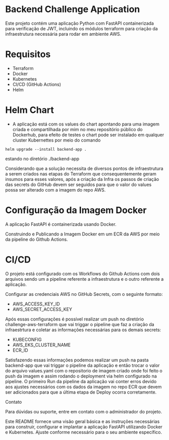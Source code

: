 # Backend Challenge Application

Este projeto contém uma aplicação Python com FastAPI containerizada para verificação de JWT, incluindo os módulos terraform para criação da infraestrutura necessária para rodar em ambiente AWS.

# Requisitos

- Terraform
- Docker
- Kubernetes
- CI/CD (GitHub Actions)
- Helm

# Helm Chart

- A aplicação está com os values do chart apontando para uma imagem criada e compartilhada por mim no meu repositório público do Dockerhub, para efeito de testes o chart pode ser instalado em qualquer cluster Kubernettes por meio do comando

```
helm upgrade --install backend-app .
```

estando no diretório ./backend-app

Considerando que a solução necessita de diversos pontos de infraestrutura a serem criados nas etapas do Terraform que consequentemente geram insumos para esses valores, após a criação da Infra os passos de criação das secrets do GitHub devem ser seguidos para que o valor do values possa ser alterado com a imagem do repo AWS.


# Configuração da Imagem Docker

A aplicação FastAPI é containerizada usando Docker. 

Construindo e Publicando a Imagem Docker em um ECR da AWS por meio da pipeline do Github Actions.

# CI/CD

O projeto está configurado com os Workflows do Github Actions com dois arquivos sendo um a pipeline referente a infraestrutura e o outro referente a aplicação.

Configurar as credenciais AWS no GitHub Secrets, com o seguinte formato:

- AWS_ACCESS_KEY_ID
- AWS_SECRET_ACCESS_KEY

Após essas configurações é possível realizar um push no diretório challenge-aws-terraform que vai triggar o pipeline que faz a criação da infraestrtura e coletar as informações necessárias para os demais secrets:

- KUBECONFIG
- AWS_EKS_CLUSTER_NAME
- ECR_ID

Satisfazendo essas informações podemos realizar um push na pasta backend-app que vai triggar o pipeline da aplicação e então trocar o valor do arquivo values.yaml com o repositorio de imagem criado onde foi feito o push da imagem e assim rodando o deployment via helm configurado na pipeline.
O primeiro Run da pipeline da aplicação vai conter erros devido aos ajustes necessários com os dados da imagem no repo ECR que devem ser adicionados para que a última etapa de Deploy ocorra corretamente.


Contato

Para dúvidas ou suporte, entre em contato com o administrador do projeto.

Este README fornece uma visão geral básica e as instruções necessárias para construir, configurar e implantar a aplicação FastAPI utilizando Docker e Kubernetes. Ajuste conforme necessário para o seu ambiente específico.
